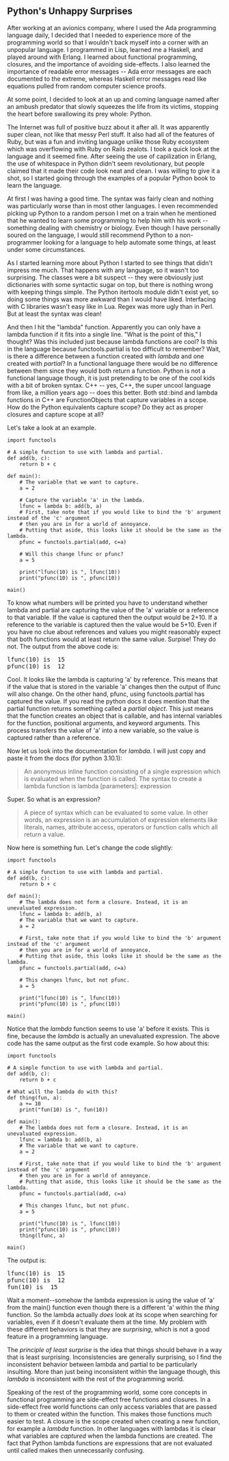 Python's Unhappy Surprises
--------------------------

After working at an avionics company, where I used the Ada programming language daily, I decided
that I needed to experience more of the programming world so that I wouldn't back myself into a
corner with an unpopular language. I programmed in Lisp, learned me a Haskell, and played around
with Erlang. I learned about functional programming, closures, and the importance of avoiding
side-effects. I also learned the importance of readable error messages -- Ada error messages are
each documented to the extreme, whereas Haskell error messages read like equations
pulled from random computer science proofs.

At some point, I decided to look at an up and coming language named after an ambush predator that
slowly squeezes the life from its victims, stopping the heart before swallowing its prey whole:
Python.

The Internet was full of positive buzz about it after all. It was apparently super clean, not like
that messy Perl stuff. It also had all of the features of Ruby, but was a fun and inviting language
unlike those Ruby ecosystem which was overflowing with Ruby on Rails zealots. I took a quick look at
the language and it seemed fine. After seeing the use of capilization in Erlang, the use of
whitespace in Python didn't seem revolutionary, but people claimed that it made their code look neat
and clean. I was willing to give it a shot, so I started going through the examples of a popular
Python book to learn the language.

At first I was having a good time. The syntax was fairly clean and nothing was particularly worse
than in most other languages. I even recommended picking up Python to a random person I met on a
train when he mentioned that he wanted to learn some programming to help him with his work --
something dealing with chemistry or biology. Even though I have personally soured on the language, I
would still recommend Python to a non-programmer looking for a language to help automate some
things, at least under some circumstances.

As I started learning more about Python I started to see things that didn't impress me much. That
happens with any language, so it wasn't too surprising. The classes were a bit suspect --
they were obviously just dictionaries with some syntactic sugar on top, but there is nothing wrong
with keeping things simple. The Python itertools module didn't exist yet, so doing some things was
more awkward than I would have liked. Interfacing with C libraries wasn't easy like in Lua. Regex
was more ugly than in Perl. But at least the syntax was clean!

And then I hit the "lambda" function. Apparently you can only have a lambda function if it fits into
a single line. "What is the point of this," I thought? Was this included just because lambda
functions are cool? Is this in the language because functools.partial is too difficult to remember?
Wait, is there a difference between a function created with _lambda_ and one created with _partial_?
In a functional language there would be no difference between them since they would both return a
function. Python is not a functional language though, it is just pretending to be one of the
cool kids with a bit of broken syntax. C++ -- yes, C++, the super uncool language from like, a
million years ago -- does this better. Both std::bind and lambda functions in C++ are
FunctionObjects that capture variables in a scope. How do the Python equivalents capture scope? Do
they act as proper closures and capture scope at all?

Let's take a look at an example.

``` {.python .numberLines}
import functools

# A simple function to use with lambda and partial.
def add(b, c):
    return b + c

def main():
    # The variable that we want to capture.
    a = 2

    # Capture the variable 'a' in the lambda.
    lfunc = lambda b: add(b, a)
    # First, take note that if you would like to bind the 'b' argument instead of the 'c' argument
    # then you are in for a world of annoyance.
    # Putting that aside, this looks like it should be the same as the lambda.
    pfunc = functools.partial(add, c=a)

    # Will this change lfunc or pfunc?
    a = 5

    print("lfunc(10) is ", lfunc(10))
    print("pfunc(10) is ", pfunc(10))

main()
```

To know what numbers will be printed you have to understand whether lambda and partial are capturing
the value of the 'a' variable or a reference to that variable. If the value is captured then the
output would be 2+10. If a reference to the variable is captured then the value would be 5+10. Even if you have no clue about references and values you might reasonably expect that both functions would at least return the same value. Surpise! They do not. The output from the above code is:

<pre>
lfunc(10) is  15
pfunc(10) is  12
</pre>

Cool. It looks like the lambda is capturing 'a' by reference. This means that if the value that is
stored in the variable 'a' changes then the output of lfunc will also change. On the other hand,
pfunc, using functools.partial has captured the value. If you read the python docs it does mention
that the partial function returns something called a _partial object_. This just means that the
function creates an object that is callable, and has internal variables for the function, positional arguments, and keyword arguments. This process transfers the value of 'a' into a new variable, so the value is captured rather than a reference.

Now let us look into the documentation for _lambda_. I will just copy and paste it from the docs (for
python 3.10.1):

<blockquote>
An anonymous inline function consisting of a single expression which is evaluated when the function is called. The syntax to create a lambda function is lambda [parameters]: expression
</blockquote>

Super. So what is an expression?

<blockquote>
A piece of syntax which can be evaluated to some value. In other words, an expression is an accumulation of expression elements like literals, names, attribute access, operators or function calls which all return a value.
</blockquote>

Now here is something fun. Let's change the code slightly:

``` {.python .numberLines}
import functools

# A simple function to use with lambda and partial.
def add(b, c):
    return b + c

def main():
    # The lambda does not form a closure. Instead, it is an unevaluated expression.
    lfunc = lambda b: add(b, a)
    # The variable that we want to capture.
    a = 2

    # First, take note that if you would like to bind the 'b' argument instead of the 'c' argument
    # then you are in for a world of annoyance.
    # Putting that aside, this looks like it should be the same as the lambda.
    pfunc = functools.partial(add, c=a)

    # This changes lfunc, but not pfunc.
    a = 5

    print("lfunc(10) is ", lfunc(10))
    print("pfunc(10) is ", pfunc(10))

main()
```

Notice that the _lambda_ function seems to use 'a' before it exists. This is fine, because the
_lambda_ is actually an unevaluated expression. The above code has the same output as the first code
example. So how about this:

``` {.python .numberLines}
import functools

# A simple function to use with lambda and partial.
def add(b, c):
    return b + c

# What will the lambda do with this?
def thing(fun, a):
    a += 10
    print("fun(10) is ", fun(10))

def main():
    # The lambda does not form a closure. Instead, it is an unevaluated expression.
    lfunc = lambda b: add(b, a)
    # The variable that we want to capture.
    a = 2

    # First, take note that if you would like to bind the 'b' argument instead of the 'c' argument
    # then you are in for a world of annoyance.
    # Putting that aside, this looks like it should be the same as the lambda.
    pfunc = functools.partial(add, c=a)

    # This changes lfunc, but not pfunc.
    a = 5

    print("lfunc(10) is ", lfunc(10))
    print("pfunc(10) is ", pfunc(10))
    thing(lfunc, a)

main()
```

The output is:
<pre>
lfunc(10) is  15
pfunc(10) is  12
fun(10) is  15
</pre>

Wait a moment--somehow the lambda expression is using the value of 'a' from the main() function
even though there is a different 'a' within the _thing_ function. So the lambda actually *does* look
at its scope when searching for variables, even if it doesn't evaluate them at the time. My problem
with these different behaviors is that they are _surprising_, which is not a good feature in a
programming language.

The _principle of least surprise_ is the idea that things should behave in a way that is least
surprising. Inconsistencies are generally surprising, so I find the inconsistent behavior between
lambda and partial to be particularly insulting. More than just being inconsistent within the
language though, this _lambda_ is inconsistent with the rest of the programming world.

Speaking of the rest of the programming world, some core concepts in functional programming are
side-effect free functions and closures.  In a side-effect free world functions can only access
variables that are passed to them or created within the function. This makes those functions much
easier to test. A closure is the scope created when creating a new function, for example a _lambda_
function. In other languages with lambdas it is clear what variables are _captured_ when the lambda
functions are created. The fact that Python lambda functions are expressions that are not evaluated
until called makes then unnecessarily confusing.
